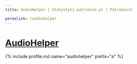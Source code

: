 ```yaml
---
title: AudioHelper | Statystyki patronite.pl | Patromierz

permalink: /audiohelper
---
```


# [AudioHelper](https://patronite.pl/audiohelper)

{% include profile.md name="audiohelper" prefix="a" %}
